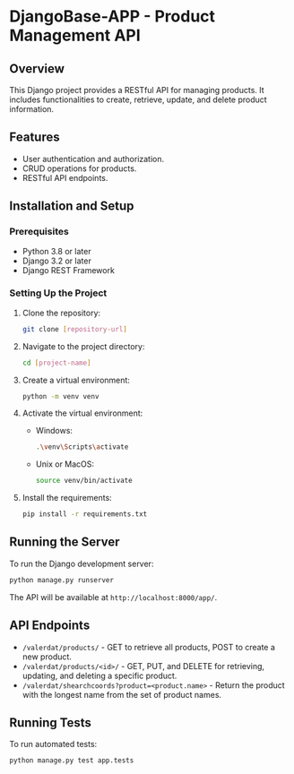 # DjangoBase-APP - Product Management API

## Overview
This Django project provides a RESTful API for managing products. It includes functionalities to create, retrieve, update, and delete product information.

## Features
- User authentication and authorization.
- CRUD operations for products.
- RESTful API endpoints.

## Installation and Setup

### Prerequisites
- Python 3.8 or later
- Django 3.2 or later
- Django REST Framework

### Setting Up the Project
1. Clone the repository:
   ```bash
   git clone [repository-url]
   ```

2. Navigate to the project directory:
   ```bash
   cd [project-name]
   ```

3. Create a virtual environment:
   ```bash
   python -m venv venv
   ```

4. Activate the virtual environment:
   - Windows:
     ```bash
     .\venv\Scripts\activate
     ```
   - Unix or MacOS:
     ```bash
     source venv/bin/activate
     ```

5. Install the requirements:
   ```bash
   pip install -r requirements.txt
   ```

## Running the Server
To run the Django development server:

```bash
python manage.py runserver
```

The API will be available at `http://localhost:8000/app/`.

## API Endpoints
- `/valerdat/products/` - GET to retrieve all products, POST to create a new product.
- `/valerdat/products/<id>/` - GET, PUT, and DELETE for retrieving, updating, and deleting a specific product.
- `/valerdat/shearchcoords?product=<product.name>` - Return the product with the longest name from the set of product names.

## Running Tests
To run automated tests:

```bash
python manage.py test app.tests
```